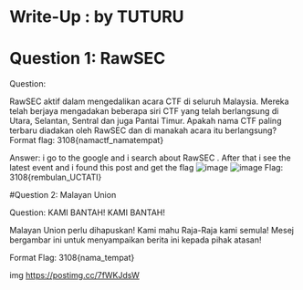 # Write-Up : by TUTURU
# Question 1: RawSEC

Question:

RawSEC aktif dalam mengedalikan acara CTF di seluruh Malaysia. Mereka telah berjaya mengadakan beberapa siri CTF yang telah berlangsung di Utara, Selantan, Sentral dan juga Pantai Timur. Apakah nama CTF paling terbaru diadakan oleh RawSEC dan di manakah acara itu berlangsung? Format flag: 3108{namactf_namatempat}

Answer: i go to the google and i search about RawSEC . After that i see the latest event and i found this post and get the flag
![image](https://github.com/user-attachments/assets/65a23a51-53f5-4295-b4f6-7ea0150a5252)
![image](https://github.com/user-attachments/assets/8a2c0136-aa86-415c-8e83-146a95108ef6)
Flag: 3108{rembulan_UCTATI}

#Question 2: Malayan Union

Question:
KAMI BANTAH! KAMI BANTAH!

Malayan Union perlu dihapuskan! Kami mahu Raja-Raja kami semula! Mesej bergambar ini untuk menyampaikan berita ini kepada pihak atasan!

Format Flag: 3108{nama_tempat}

img
https://postimg.cc/7fWKJdsW

